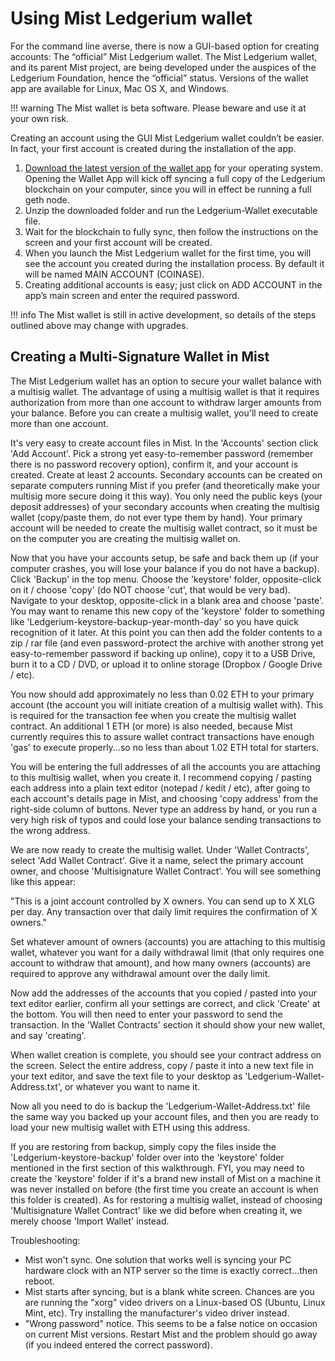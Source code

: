 
# Using Mist Ledgerium wallet

For the command line averse, there is now a GUI-based option for creating accounts: The “official” Mist Ledgerium wallet. The Mist Ledgerium wallet, and its parent Mist project, are being developed under the auspices of the Ledgerium Foundation, hence the “official” status. Versions of the wallet app are available for Linux, Mac OS X, and Windows.

!!! warning
    The Mist wallet is beta software. Please beware and use it at your own risk.

Creating an account using the GUI Mist Ledgerium wallet couldn’t be easier. In fact, your first account is created during the installation
of the app.

1.  [Download the latest version of the wallet app](https://github.com/Ledgerium/mist/releases) for your operating system. Opening the Wallet App will kick off syncing a
    full copy of the Ledgerium blockchain on your computer, since you will in effect be running a full geth node.
2.  Unzip the downloaded folder and run the Ledgerium-Wallet executable file.
3.  Wait for the blockchain to fully sync, then follow the instructions on the screen and your first account will be created.
4.  When you launch the Mist Ledgerium wallet for the first time, you will see the account you created during the installation process. By default it will be named MAIN ACCOUNT (COINASE).
5.  Creating additional accounts is easy; just click on ADD ACCOUNT in the app’s main screen and enter the required password.

 !!! info
    The Mist wallet is still in active development, so details of the steps outlined above may change with upgrades.

## **Creating a Multi-Signature Wallet in Mist**

The Mist Ledgerium wallet has an option to secure your wallet balance with a multisig wallet. The advantage of using a multisig wallet is that it requires authorization from more than one account to withdraw larger amounts from your balance. Before you can create a multisig wallet, you'll need to create more than one account.

It's very easy to create account files in Mist. In the 'Accounts' section click 'Add Account'. Pick a strong yet easy-to-remember password (remember there is no password recovery option), confirm it, and your account is created. Create at least 2 accounts. Secondary accounts can be created on separate computers running Mist if you prefer (and theoretically make your multisig more secure doing it this way). You only need the public keys (your deposit addresses) of your secondary accounts when creating the multisig wallet (copy/paste them, do not ever type them by hand). Your primary account will be needed to create the multisig wallet contract, so it must be on the computer you are creating the multisig wallet on.

Now that you have your accounts setup, be safe and back them up (if your computer crashes, you will lose your balance if you do not have a backup). Click 'Backup' in the top menu. Choose the 'keystore' folder, opposite-click on it / choose 'copy' (do NOT choose 'cut', that would be very bad). Navigate to your desktop, opposite-click in a blank area and choose 'paste'. You may want to rename this new copy of the 'keystore' folder to something like 'Ledgerium-keystore-backup-year-month-day' so you have quick recognition of it later. At this point you can then add the folder contents to a zip / rar file (and even password-protect the archive with another strong yet easy-to-remember password if backing up
online), copy it to a USB Drive, burn it to a CD / DVD, or upload it to online storage (Dropbox / Google Drive / etc).

You now should add approximately no less than 0.02 ETH to your primary account (the account you will initiate creation of a multisig wallet with). This is required for the transaction fee when you create the multisig wallet contract. An additional 1 ETH (or more) is also needed, because Mist currently requires this to assure wallet contract transactions have enough 'gas' to execute properly...so no less than about 1.02 ETH total for starters.

You will be entering the full addresses of all the accounts you are attaching to this multisig wallet, when you create it. I recommend copying / pasting each address into a plain text editor (notepad / kedit / etc), after going to each account's details page in Mist, and choosing 'copy address' from the right-side column of buttons. Never type an address by hand, or you run a very high risk of typos and could lose your balance sending transactions to the wrong address.

We are now ready to create the multisig wallet. Under 'Wallet Contracts', select 'Add Wallet Contract'. Give it a name, select the primary account owner, and choose 'Multisignature Wallet Contract'. You will see something like this appear:

"This is a joint account controlled by X owners. You can send up to X XLG per day. Any transaction over that daily limit requires the confirmation of X owners."

Set whatever amount of owners (accounts) you are attaching to this multisig wallet, whatever you want for a daily withdrawal limit (that only requires one account to withdraw that amount), and how many owners (accounts) are required to approve any withdrawal amount over the daily limit.

Now add the addresses of the accounts that you copied / pasted into your text editor earlier, confirm all your settings are correct, and click 'Create' at the bottom. You will then need to enter your password to send the transaction. In the 'Wallet Contracts' section it should show your new wallet, and say 'creating'.

When wallet creation is complete, you should see your contract address on the screen. Select the entire address, copy / paste it into a new text file in your text editor, and save the text file to your desktop as 'Ledgerium-Wallet-Address.txt', or whatever you want to name it.

Now all you need to do is backup the 'Ledgerium-Wallet-Address.txt' file the same way you backed up your account files, and then you are ready to load your new multisig wallet with ETH using this address.

If you are restoring from backup, simply copy the files inside the 'Ledgerium-keystore-backup' folder over into the 'keystore' folder mentioned in the first section of this walkthrough. FYI, you may need to create the 'keystore' folder if it's a brand new install of Mist on a machine it was never installed on before (the first time you create
an account is when this folder is created). As for restoring a multisig wallet, instead of choosing 'Multisignature Wallet Contract' like we did before when creating it, we merely choose 'Import Wallet' instead.

Troubleshooting:
-   Mist won't sync. One solution that works well is syncing your PC hardware clock with an NTP server so the time is exactly correct...then reboot.
-   Mist starts after syncing, but is a blank white screen. Chances are you are running the "xorg" video drivers on a Linux-based OS (Ubuntu, Linux Mint, etc). Try installing the manufacturer's video driver instead.
-   "Wrong password" notice. This seems to be a false notice on occasion on current Mist versions. Restart Mist and the problem should go away (if you indeed entered the correct password).